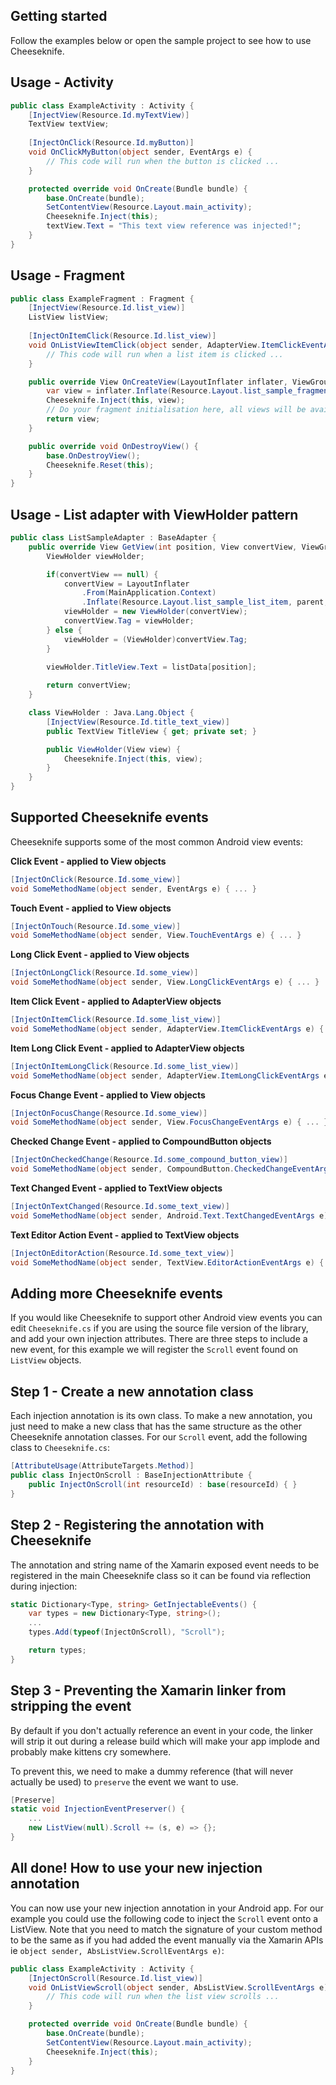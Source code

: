 Getting started
--------------------------------------------------
Follow the examples below or open the sample project to see how to use Cheeseknife.

Usage - Activity
---------------------
```csharp
public class ExampleActivity : Activity {
	[InjectView(Resource.Id.myTextView)]
	TextView textView;
	
	[InjectOnClick(Resource.Id.myButton)]
	void OnClickMyButton(object sender, EventArgs e) {
		// This code will run when the button is clicked ...
	}

	protected override void OnCreate(Bundle bundle) {
		base.OnCreate(bundle);
		SetContentView(Resource.Layout.main_activity);
		Cheeseknife.Inject(this);
		textView.Text = "This text view reference was injected!";
	}
}
```
Usage - Fragment
-------------------------
```csharp
public class ExampleFragment : Fragment {
	[InjectView(Resource.Id.list_view)]
	ListView listView;
	
	[InjectOnItemClick(Resource.Id.list_view)]
	void OnListViewItemClick(object sender, AdapterView.ItemClickEventArgs e) {
		// This code will run when a list item is clicked ...
	}

	public override View OnCreateView(LayoutInflater inflater, ViewGroup container, Bundle savedInstanceState) {
		var view = inflater.Inflate(Resource.Layout.list_sample_fragment, null);
		Cheeseknife.Inject(this, view);
		// Do your fragment initialisation here, all views will be available...
		return view;
	}

	public override void OnDestroyView() {
		base.OnDestroyView();
		Cheeseknife.Reset(this);
	}
}
```
Usage - List adapter with ViewHolder pattern
-----------------------------------------------------------
```csharp
public class ListSampleAdapter : BaseAdapter {
	public override View GetView(int position, View convertView, ViewGroup parent) {
		ViewHolder viewHolder;

		if(convertView == null) {
			convertView = LayoutInflater
				.From(MainApplication.Context)
				.Inflate(Resource.Layout.list_sample_list_item, parent, false);
			viewHolder = new ViewHolder(convertView);
			convertView.Tag = viewHolder;
		} else {
			viewHolder = (ViewHolder)convertView.Tag;
		}

		viewHolder.TitleView.Text = listData[position];
		
		return convertView;
	}

	class ViewHolder : Java.Lang.Object {
		[InjectView(Resource.Id.title_text_view)]
		public TextView TitleView { get; private set; }

		public ViewHolder(View view) {
			Cheeseknife.Inject(this, view);
		}
	}
}
```
Supported Cheeseknife events
------------------------------------------

Cheeseknife supports some of the most common Android view events:

__Click Event - applied to View objects__

```csharp
[InjectOnClick(Resource.Id.some_view)]
void SomeMethodName(object sender, EventArgs e) { ... }
```
__Touch Event - applied to View objects__

```csharp
[InjectOnTouch(Resource.Id.some_view)]
void SomeMethodName(object sender, View.TouchEventArgs e) { ... }
```
__Long Click Event - applied to View objects__

```csharp
[InjectOnLongClick(Resource.Id.some_view)]
void SomeMethodName(object sender, View.LongClickEventArgs e) { ... }
```
__Item Click Event - applied to AdapterView objects__

```csharp
[InjectOnItemClick(Resource.Id.some_list_view)]
void SomeMethodName(object sender, AdapterView.ItemClickEventArgs e) { ... }
```
__Item Long Click Event - applied to AdapterView objects__

```csharp
[InjectOnItemLongClick(Resource.Id.some_list_view)]
void SomeMethodName(object sender, AdapterView.ItemLongClickEventArgs e) { ... }
```
__Focus Change Event - applied to View objects__

```csharp
[InjectOnFocusChange(Resource.Id.some_view)]
void SomeMethodName(object sender, View.FocusChangeEventArgs e) { ... }
```
__Checked Change Event - applied to CompoundButton objects__

```csharp
[InjectOnCheckedChange(Resource.Id.some_compound_button_view)]
void SomeMethodName(object sender, CompoundButton.CheckedChangeEventArgs e) { ... }
```
__Text Changed Event - applied to TextView objects__

```csharp
[InjectOnTextChanged(Resource.Id.some_text_view)]
void SomeMethodName(object sender, Android.Text.TextChangedEventArgs e) { ... }
```
__Text Editor Action Event - applied to TextView objects__

```csharp
[InjectOnEditorAction(Resource.Id.some_text_view)]
void SomeMethodName(object sender, TextView.EditorActionEventArgs e) { ... }
```
Adding more Cheeseknife events
--------------------------------------------

If you would like Cheeseknife to support other Android view events you can edit `Cheeseknife.cs` if you are using the source file version of the library, and add your own injection attributes. There are three steps to include a new event, for this example we will register the `Scroll` event found on `ListView` objects.

Step 1 - Create a new annotation class
----------------------------------------------------

Each injection annotation is its own class. To make a new annotation, you just need to make a new class that has the same structure as the other Cheeseknife annotation classes. For our `Scroll` event, add the following class to `Cheeseknife.cs`:

```csharp
[AttributeUsage(AttributeTargets.Method)]
public class InjectOnScroll : BaseInjectionAttribute {
	public InjectOnScroll(int resourceId) : base(resourceId) { }
}
```
Step 2 - Registering the annotation with Cheeseknife
----------------------------------------------------------------------
The annotation and string name of the Xamarin exposed event needs to be registered in the main Cheeseknife class so it can be found via reflection during injection:

```csharp
static Dictionary<Type, string> GetInjectableEvents() {
	var types = new Dictionary<Type, string>();	
	...	
	types.Add(typeof(InjectOnScroll), "Scroll");

	return types;
}
```
Step 3 - Preventing the Xamarin linker from stripping the event
-----------------------------------------------------------------------------------
By default if you don't actually reference an event in your code, the linker will strip it out during a release build which will make your app implode and probably make kittens cry somewhere.

To prevent this, we need to make a dummy reference (that will never actually be used) to `preserve` the event we want to use.

```csharp
[Preserve]
static void InjectionEventPreserver() {
	...
	new ListView(null).Scroll += (s, e) => {};
}
```
All done! How to use your new injection annotation
-------------------------------------------------------------------
You can now use your new injection annotation in your Android app. For our example you could use the following code to inject the `Scroll` event onto a ListView. Note that you need to match the signature of your custom method to be the same as if you had added the event manually via the Xamarin APIs ie  `object sender, AbsListView.ScrollEventArgs e)`:

```csharp
public class ExampleActivity : Activity {
	[InjectOnScroll(Resource.Id.list_view)]
	void OnListViewScroll(object sender, AbsListView.ScrollEventArgs e) {
		// This code will run when the list view scrolls ...
	}

	protected override void OnCreate(Bundle bundle) {
		base.OnCreate(bundle);
		SetContentView(Resource.Layout.main_activity);
		Cheeseknife.Inject(this);
	}
}
```
